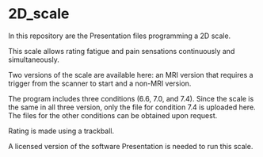 # 2D_scale

In this repository are the Presentation files programming a 2D scale. 

This scale allows rating fatigue and pain sensations continuously and simultaneously.

Two versions of the scale are available here: an MRI version that requires a trigger from the scanner to start and a non-MRI version.

The program includes three conditions (6.6, 7.0, and 7.4). Since the scale is the same in all three version, only the file for condition 7.4 is uploaded here. The files for the other conditions can be obtained upon request. 

Rating is made using a trackball. 

A licensed version of the software Presentation is needed to run this scale. 

